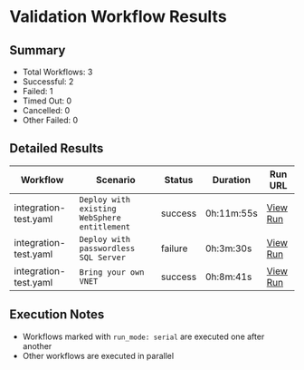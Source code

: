 # Validation Workflow Results

## Summary
- Total Workflows: 3
- Successful: 2
- Failed: 1
- Timed Out: 0
- Cancelled: 0
- Other Failed: 0

## Detailed Results

| Workflow | Scenario | Status | Duration | Run URL |
|----------|----------|---------|-----------|----------|
| integration-test.yaml | `Deploy with existing WebSphere entitlement` | success | 0h:11m:55s | [View Run](https://github.com/WASdev/azure.websphere-traditional.singleserver/actions/runs/17494959761) |
| integration-test.yaml | `Deploy with passwordless SQL Server` | failure | 0h:3m:30s | [View Run](https://github.com/WASdev/azure.websphere-traditional.singleserver/actions/runs/17494962614) |
| integration-test.yaml | `Bring your own VNET` | success | 0h:8m:41s | [View Run](https://github.com/WASdev/azure.websphere-traditional.singleserver/actions/runs/17494965604) |


## Execution Notes
- Workflows marked with `run_mode: serial` are executed one after another
- Other workflows are executed in parallel
